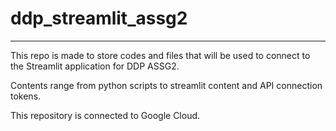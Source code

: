 # ddp_streamlit_assg2
--------------------------------------------------------------------
This repo is made to store codes and files that will be used to connect to the Streamlit application for DDP ASSG2.

Contents range from python scripts to streamlit content and API connection tokens.

This repository is connected to Google Cloud.
